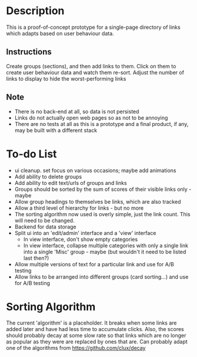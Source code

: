 # Description

This is a proof-of-concept prototype for a single-page directory of links which adapts based on user behaviour data.

## Instructions
Create groups (sections), and then add links to them. Click on them to create user behaviour data and watch them re-sort. Adjust the number of links to display to hide the worst-performing links

## Note
* There is no back-end at all, so data is not persisted
* Links do not actually open web pages so as not to be annoying
* There are no tests at all as this is a prototype and a final product, if any, may be built with a different stack

# To-do List
* ui cleanup. set focus on various occasions; maybe add animations
* Add ability to delete groups
* Add ability to edit text/urls of groups and links
* Groups should be sorted by the sum of scores of their visible links only - maybe
* Allow group headings to themselves be links, which are also tracked
* Allow a third level of hierarchy for links - but no more
* The sorting algorithm now used is overly simple, just the link count. This will need to be changed.
* Backend for data storage
* Split ui into an 'edit/admin' interface and a 'view' interface
  * In view interface, don't show empty categories
  * In view interface, collapse multiple categories with only a single link into a single 'Misc' group - maybe (but wouldn't it need to be listed last then?)
* Allow multiple versions of text for a particular link and use for A/B testing
* Allow links to be arranged into different groups (card sorting...) and use for A/B testing


# Sorting Algorithm

The current 'algorithm' is a placeholder. It breaks when some links are added later and have had less time to accumulate clicks. Also, the scores should probably decay at some slow rate so that links which are no longer as popular as they were are replaced by ones that are. Can probably adapt one of the algorithms from https://github.com/clux/decay